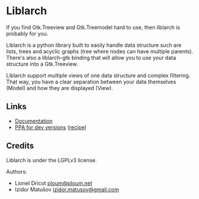 # Liblarch

If you find Gtk.Treeview and Gtk.Treemodel hard to use, then liblarch is probably for you.

Liblarch is a python library built to easily handle data structure such are lists, trees and acyclic graphs
(tree where nodes can have multiple parents). There's also a liblarch-gtk binding that will allow you to use
your data structure into a Gtk.Treeview.

Liblarch support multiple views of one data structure and complex filtering. That way, you have a clear
separation between your data themselves (Model) and how they are displayed (View).

## Links

 - [Documentation](https://wiki.gnome.org/action/show/Projects/liblarch)
 - [PPA for dev versions](https://launchpad.net/~gtg/+archive/gtg-daily) ([recipe](https://code.launchpad.net/~gtg/+recipe/liblarch-daily))

## Credits

Liblarch is under the LGPLv3 license.

Authors:
 - Lionel Dricot <ploum@ploum.net>
 - Izidor Matušov <izidor.matusov@gmail.com>
